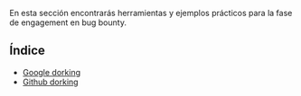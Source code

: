 En esta sección encontrarás herramientas y ejemplos prácticos para la fase de engagement en bug bounty.

## Índice
- [Google dorking](/assets/Engagement/Tools/Google_dorking.md)
- [Github dorking](/assets/Engagement/Tools/Github_dorking.md)
